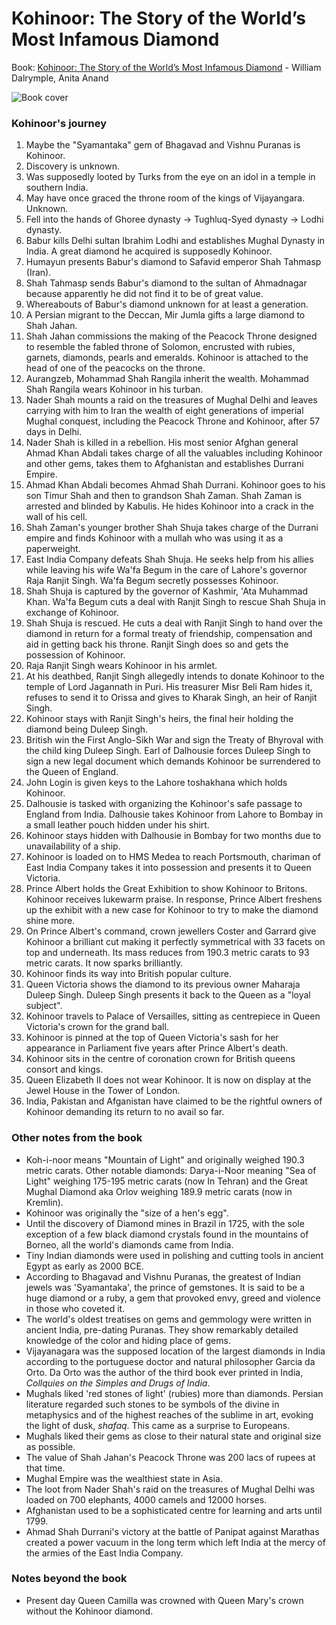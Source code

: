 # Kohinoor: The Story of the World’s Most Infamous Diamond

Book: [Kohinoor: The Story of the World’s Most Infamous Diamond](https://www.goodreads.com/book/show/33391999-kohinoor) - William Dalrymple, Anita Anand

![Book cover](https://images-na.ssl-images-amazon.com/images/S/compressed.photo.goodreads.com/books/1481812727i/33391999.jpg)

### Kohinoor's journey

1. Maybe the "Syamantaka" gem of Bhagavad and Vishnu Puranas is Kohinoor.
2. Discovery is unknown.
3. Was supposedly looted by Turks from the eye on an idol in a temple in southern India.
4. May have once graced the throne room of the kings of Vijayangara. Unknown.
5. Fell into the hands of Ghoree dynasty -> Tughluq-Syed dynasty -> Lodhi dynasty.
6. Babur kills Delhi sultan Ibrahim Lodhi and establishes Mughal Dynasty in India. A great diamond he acquired is supposedly Kohinoor.
7. Humayun presents Babur's diamond to Safavid emperor Shah Tahmasp (Iran).
8. Shah Tahmasp sends Babur's diamond to the sultan of Ahmadnagar because apparently he did not find it to be of great value.
9. Whereabouts of Babur's diamond unknown for at least a generation.
10. A Persian migrant to the Deccan, Mir Jumla gifts a large diamond to Shah Jahan.
11. Shah Jahan commissions the making of the Peacock Throne designed to resemble the fabled throne of Solomon, encrusted with rubies, garnets, diamonds, pearls and emeralds. Kohinoor is attached to the head of one of the peacocks on the throne.
12. Aurangzeb, Mohammad Shah Rangila inherit the wealth. Mohammad Shah Rangila wears Kohinoor in his turban.
13. Nader Shah mounts a raid on the treasures of Mughal Delhi and leaves carrying with him to Iran the wealth of eight generations of imperial Mughal conquest, including the Peacock Throne and Kohinoor, after 57 days in Delhi.
14. Nader Shah is killed in a rebellion. His most senior Afghan general Ahmad Khan Abdali takes charge of all the valuables including Kohinoor and other gems, takes them to Afghanistan and establishes Durrani Empire.
15. Ahmad Khan Abdali becomes Ahmad Shah Durrani. Kohinoor goes to his son Timur Shah and then to grandson Shah Zaman. Shah Zaman is arrested and blinded by Kabulis. He hides Kohinoor into a crack in the wall of his cell.
16. Shah Zaman's younger brother Shah Shuja takes charge of the Durrani empire and finds Kohinoor with a mullah who was using it as a paperweight.
17. East India Company defeats Shah Shuja. He seeks help from his allies while leaving his wife Wa'fa Begum in the care of Lahore's governor Raja Ranjit Singh. Wa'fa Begum secretly possesses Kohinoor.
18. Shah Shuja is captured by the governor of Kashmir, 'Ata Muhammad Khan. Wa'fa Begum cuts a deal with Ranjit Singh to rescue Shah Shuja in exchange of Kohinoor.
19. Shah Shuja is rescued. He cuts a deal with Ranjit Singh to hand over the diamond in return for a formal treaty of friendship, compensation and aid in getting back his throne. Ranjit Singh does so and gets the possession of Kohinoor.
20. Raja Ranjit Singh wears Kohinoor in his armlet.
21. At his deathbed, Ranjit Singh allegedly intends to donate Kohinoor to the temple of Lord Jagannath in Puri. His treasurer Misr Beli Ram hides it, refuses to send it to Orissa and gives to Kharak Singh, an heir of Ranjit Singh.
22. Kohinoor stays with Ranjit Singh's heirs, the final heir holding the diamond being Duleep Singh.
23. British win the First Anglo-Sikh War and sign the Treaty of Bhyroval with the child king Duleep Singh. Earl of Dalhousie forces Duleep Singh to sign a new legal document which demands Kohinoor be surrendered to the Queen of England.
24. John Login is given keys to the Lahore toshakhana which holds Kohinoor.
25. Dalhousie is tasked with organizing the Kohinoor's safe passage to England from India. Dalhousie takes Kohinoor from Lahore to Bombay in a small leather pouch hidden under his shirt.
26. Kohinoor stays hidden with Dalhousie in Bombay for two months due to unavailability of a ship.
27. Kohinoor is loaded on to HMS Medea to reach Portsmouth, chariman of East India Company takes it into possession and presents it to Queen Victoria.
28. Prince Albert holds the Great Exhibition to show Kohinoor to Britons. Kohinoor receives lukewarm praise. In response, Prince Albert freshens up the exhibit with a new case for Kohinoor to try to make the diamond shine more.
29. On Prince Albert's command, crown jewellers Coster and Garrard give Kohinoor a brilliant cut making it perfectly symmetrical with 33 facets on top and underneath. Its mass reduces from 190.3 metric carats to 93 metric carats. It now sparks brilliantly.
30. Kohinoor finds its way into British popular culture.
31. Queen Victoria shows the diamond to its previous owner Maharaja Duleep Singh. Duleep Singh presents it back to the Queen as a "loyal subject".
32. Kohinoor travels to Palace of Versailles, sitting as centrepiece in Queen Victoria's crown for the grand ball.
33. Kohinoor is pinned at the top of Queen Victoria's sash for her appearance in Parliament five years after Prince Albert's death.
34. Kohinoor sits in the centre of coronation crown for British queens consort and kings.
35. Queen Elizabeth II does not wear Kohinoor. It is now on display at the Jewel House in the Tower of London.
36. India, Pakistan and Afganistan have claimed to be the rightful owners of Kohinoor demanding its return to no avail so far.

### Other notes from the book

* Koh-i-noor means "Mountain of Light" and originally weighed 190.3 metric carats. Other notable diamonds: Darya-i-Noor meaning "Sea of Light" weighing 175-195 metric carats (now In Tehran) and the Great Mughal Diamond aka Orlov weighing 189.9 metric carats (now in Kremlin).
* Kohinoor was originally the "size of a hen's egg".
* Until the discovery of Diamond mines in Brazil in 1725, with the sole exception of a few black diamond crystals found in the mountains of Borneo, all the world's diamonds came from India.
* Tiny Indian diamonds were used in polishing and cutting tools in ancient Egypt as early as 2000 BCE.
* According to Bhagavad and Vishnu Puranas, the greatest of Indian jewels was 'Syamantaka', the prince of gemstones. It is said to be a huge diamond or a ruby, a gem that provoked envy, greed and violence in those who coveted it.
* The world's oldest treatises on gems and gemmology were written in ancient India, pre-dating Puranas. They show remarkably detailed knowledge of the color and hiding place of gems.
* Vijayanagara was the supposed location of the largest diamonds in India according to the portuguese doctor and natural philosopher Garcia da Orto. Da Orto was the author of the third book ever printed in India, _Collquies on the Simples and Drugs of India_.
* Mughals liked 'red stones of light' (rubies) more than diamonds. Persian literature regarded such stones to be symbols of the divine in metaphysics and of the highest reaches of the sublime in art, evoking the light of dusk, _shafaq_. This came as a surprise to Europeans.
* Mughals liked their gems as close to their natural state and original size as possible.
* The value of Shah Jahan's Peacock Throne was 200 lacs of rupees at that time.
* Mughal Empire was the wealthiest state in Asia.
* The loot from Nader Shah's raid on the treasures of Mughal Delhi was loaded on 700 elephants, 4000 camels and 12000 horses.
* Afghanistan used to be a sophisticated centre for learning and arts until 1799.
* Ahmad Shah Durrani's victory at the battle of Panipat against Marathas created a power vacuum in the long term which left India at the mercy of the armies of the East India Company.

### Notes beyond the book

* Present day Queen Camilla was crowned with Queen Mary's crown without the Kohinoor diamond.
